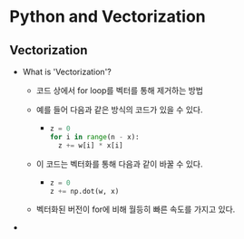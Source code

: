 # Python and Vectorization

## Vectorization

- What is 'Vectorization'?

  - 코드 상에서 for loop를 벡터를 통해 제거하는 방법

  - 예를 들어 다음과 같은 방식의 코드가 있을 수 있다.

    - ```python
      z = 0
      for i in range(n - x):
      	z += w[i] * x[i]
      ```

  - 이 코드는 벡터화를 통해 다음과 같이 바꿀 수 있다.

    - ```python
      z = 0
      z += np.dot(w, x)
      ```

  - 벡터화된 버전이 for에 비해 월등히 빠른 속도를 가지고 있다.

- 